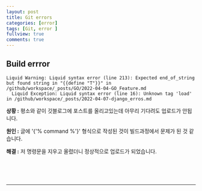 ```yaml
---
layout: post
title: Git errors
categories: [error]
tags: [Git, error ]
fullview: true
comments: true
---
```



## **Build errror**
```
Liquid Warning: Liquid syntax error (line 213): Expected end_of_string but found string in "{{define "T"}}" in /github/workspace/_posts/GO/2022-04-04-GO_Feature.md
  Liquid Exception: Liquid syntax error (line 16): Unknown tag 'load' in /github/workspace/_posts/2022-04-07-django_erros.md
```
**상황 :** 평소와 같이 깃블로그에 포스트를 올리고있는데 아무리 기다려도 업로드가 안됩니다.

**원인 :** 글에  '{'% command %'}'  형식으로 작성된 것이 빌드과정에서 문제가 된 것 같습니다.

**해결 :**  저 명령문을 지우고 올렸더니 정상적으로 업로드가 되었습니다.



<br><br><br> 

--- 

<br><br><br><br>










